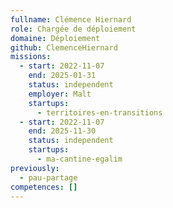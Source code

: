 ```yaml
---
fullname: Clémence Hiernard
role: Chargée de déploiement
domaine: Déploiement
github: ClemenceHiernard
missions:
  - start: 2022-11-07
    end: 2025-01-31
    status: independent
    employer: Malt
    startups:
      - territoires-en-transitions
  - start: 2022-11-07
    end: 2025-11-30
    status: independent
    startups:
      - ma-cantine-egalim
previously:
  - pau-partage
competences: []
---
```

